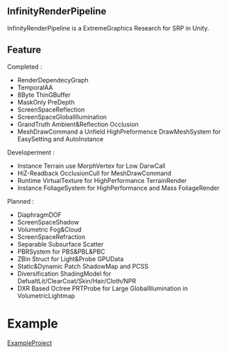 ## InfinityRenderPipeline
InfinityRenderPipeline is a ExtremeGraphics Research for SRP in Unity.



## Feature
Completed : 
* RenderDependecyGraph
* TemporalAA
* 8Byte ThinGBuffer
* MaskOnly PreDepth
* ScreenSpaceReflection
* ScreenSpaceGlobalIllumination
* GrandTruth Ambient&Reflection Occlusion
* MeshDrawCommand a Unfield HighPreformence DrawMeshSystem for EasySetting and AutoInstance


Developerment : 
* Instance Terrain use MorphVertex for Low DarwCall
* HiZ-Readback OcclusionCull for MeshDrawCommand
* Runtime VirtualTexture for HighPerformance TerrainRender
* Instance FoliageSystem for HighPerformance and Mass FoliageRender


Planned : 
* DiaphragmDOF
* ScreenSpaceShadow
* Volumetric Fog&Cloud
* ScreenSpaceRefraction
* Separable Subsurface Scatter
* PBRSystem for PBS&PBL&PBC
* ZBin Struct for Light&Probe GPUData
* Static&Dynamic Patch ShadowMap and PCSS
* Diversification ShadingModel for DefualtLit/ClearCoat/Skin/Hair/Cloth/NPR
* DXR Based Octree PRTProbe for Large GlobalIllumination in VolumetricLightmap



# Example
[ExampleProject](https://github.com/haolange/InfinityExample)



